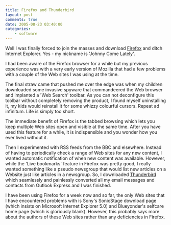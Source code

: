 ```yaml
---
title: Firefox and Thunderbird
layout: post
comments: true
date: 2005-08-23 03:40:00
categories:
    - software
---
```

Well I was finally forced to join the masses and download
[Firefox](http://www.mozilla.com/firefox/) and ditch Internet
Explorer.  Yes - my nickname is 'Johnny Come Lately'.

I had been aware of the Firefox browser for a while but my previous
experience was with a very early version of Mozilla that had a few
problems with a couple of the Web sites I was using at the time.

The final straw came that pushed me over the edge was when my children
downloaded some invasive spyware that commandeered the Web browser and
implanted a 'Web Search' toolbar. As you can not deconfigure this
toolbar without completely removing the product, I found myself
uninstalling it, my kids would reinstall it for some whizzy colourful
cursors. Repeat ad infinitum. Life is simply too short.

The immediate benefit of Firefox is the tabbed browsing which lets you
keep multiple Web sites open and visible at the same time. After you
have used this feature for a while, it is indispensible and you wonder
how you ever lived without it.

Then I experimented with RSS feeds from the BBC and elsewhere. Instead
of having to periodically check a range of Web sites for any new
content, I wanted automatic notification of when new content was
available. However, while the 'Live bookmarks' feature in Firefox was
pretty good, I really wanted something like a pseudo newsgroup that
would list new articles on a Website just like articles in a newsgroup.
So, I downloaded [Thunderbird](http://www.mozilla.com/thunderbird/)
which seamlessly and painlessly converted all my email messages and
contacts from Outlook Express and I was finished.

I have been using Firefox for a week now and so far, the only Web sites
that I have encountered problems with is Sony's SonicStage download page
(which insists on Microsoft Internet Explorer 5.0) and Blueyonder's
selfcare home page (which is gloriously blank). However, this probably
says more about the authors of these Web sites rather than any
deficiencies in Firefox.
